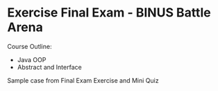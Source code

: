 # Exercise Final Exam - BINUS Battle Arena

Course Outline:
- Java OOP
- Abstract and Interface

Sample case from Final Exam Exercise and Mini Quiz
